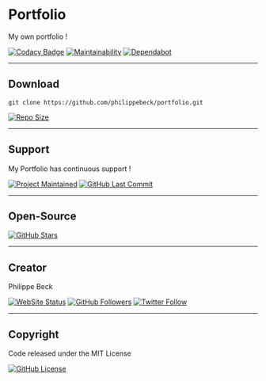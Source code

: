# Portfolio

My own portfolio !

[![Codacy Badge](https://api.codacy.com/project/badge/Grade/7658c095411842b1a2d7c4c740a1bdd8)](https://www.codacy.com/app/philippebeck/portfolio?utm_source=github.com&amp;utm_medium=referral&amp;utm_content=philippebeck/portfolio&amp;utm_campaign=Badge_Grade)
[![Maintainability](https://api.codeclimate.com/v1/badges/c8834b6fd1d8e46f4d71/maintainability)](https://codeclimate.com/github/philippebeck/portfolio/maintainability)
[![Dependabot](https://badgen.net/dependabot/dependabot/dependabot-core/?icon=dependabot)](https://github.com/philippebeck/portfolio/graphs/contributors)

---

## Download

`git clone https://github.com/philippebeck/portfolio.git`  
  
[![Repo Size](https://img.shields.io/github/repo-size/philippebeck/portfolio.svg?label=Repo+Size)](https://github.com/philippebeck/porfolio/tree/master)

---

## Support

My Portfolio has continuous support !

[![Project Maintained](https://img.shields.io/maintenance/yes/2019.svg?label=Maintained)](https://github.com/philippebeck/portfolio)
[![GitHub Last Commit](https://img.shields.io/github/last-commit/philippebeck/portfolio.svg?label=Last+Commit)](https://github.com/philippebeck/portfolio/commits/master)

---

## Open-Source

[![GitHub Stars](https://img.shields.io/github/stars/philippebeck/portfolio.svg?label=GitHub+:+Portfolio+|+Stars)](https://github.com/philippebeck/portfolio)

---

## Creator

Philippe Beck

[![WebSite Status](https://img.shields.io/website-up-down-green-red/https/philippebeck.net.svg?label=https://philippebeck.net)](https://philippebeck.net)
[![GitHub Followers](https://img.shields.io/github/followers/philippebeck.svg?label=GitHub+:+philippebeck+|+Followers)](https://github.com/philippebeck)
[![Twitter Follow](https://badgen.net/twitter/follow/philippepjbeck)](https://twitter.com/philippepjbeck)

---

## Copyright

Code released under the MIT License

[![GitHub License](https://img.shields.io/github/license/philippebeck/portfolio.svg?label=License)](https://github.com/philippebeck/portfolio/blob/master/LICENSE)
